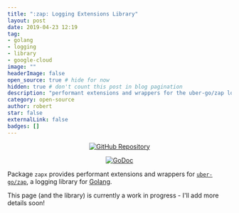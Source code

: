 ```yaml
---
title: ":zap: Logging Extensions Library"
layout: post
date: 2019-04-23 12:19
tag:
- golang
- logging
- library
- google-cloud
image: ""
headerImage: false
open_source: true # hide for now
hidden: true # don't count this post in blog pagination
description: "performant extensions and wrappers for the uber-go/zap logger"
category: open-source
author: robert
star: false
externalLink: false
badges: []
---
```


<p align="center">
    <a href="https://github.com/bobheadxi/zapx">    
        <img src="https://img.shields.io/badge/github-zapx-red.svg?style=for-the-badge" alt="GitHub Repository"/>
    </a>
</p>

<p align="center">
  <a href="https://godoc.org/github.com/bobheadxi/zapx">
    <img src="https://godoc.org/github.com/bobheadxi/zapx?status.svg" alt="GoDoc">
  </a>
</p>

Package `zapx` provides performant extensions and wrappers for
[`uber-go/zap`](https://github.com/uber-go/zap), a logging library for
[Golang](https://golang.org/).

This page (and the library) is currently a work in progress - I'll add more
details soon!

<br />
